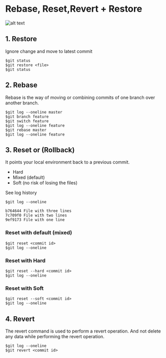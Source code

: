 # Rebase, Reset,Revert + Restore

![alt text](https://raw.githubusercontent.com/up1/course-scm-with-git/main/workshop/git-1.png "Git statge")



## 1. Restore
Ignore change and move to latest commit

```
$git status
$git restore <file>
$git status
```

## 2. Rebase
Rebase is the way of moving or combining commits of one branch over another branch.

```
$git log --oneline master
$git branch feature
$git switch feature
$git log --oneline feature
$git rebase master
$git log --oneline feature
```


## 3. Reset or (Rollback)
It points your local environment back to a previous commit.
* Hard
* Mixed (default)
* Soft (no risk of losing the files)



See log history
```
$git log --oneline

b764644 File with three lines
7c709f0 File with two lines
9ef9173 File with one line
```

### Reset with default (mixed)
```
$git reset <commit id>
$git log --oneline
```

### Reset with Hard
```
$git reset --hard <commit id>
$git log --oneline
```

### Reset with Soft
```
$git reset --soft <commit id>
$git log --oneline
```

## 4. Revert
The revert command is used to perform a revert operation.
And not delete any data while performing the revert operation.

```
$git log --oneline
$git revert <commit id>
```
